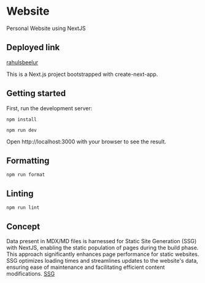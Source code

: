 # Website

Personal Website using NextJS

## Deployed link

[rahulsbeelur](https://rahulsbeelur.com/)

This is a Next.js project bootstrapped with create-next-app. 

## Getting started
First, run the development server:
```
npm install

npm run dev
```
Open http://localhost:3000 with your browser to see the result.

## Formatting
```
npm run format
```

## Linting
```
npm run lint
```

## Concept
Data present in MDX/MD files is harnessed for Static Site Generation (SSG) with NextJS, enabling the static population of pages during the build phase. This approach significantly enhances page performance for static websites. SSG optimizes loading times and streamlines updates to the website's data, ensuring ease of maintenance and facilitating efficient content modifications. [SSG](https://nextjs.org/docs/pages/building-your-application/rendering/static-site-generation)
